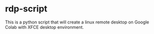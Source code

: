 # rdp-script
This is a python script that will create a linux remote desktop on Google Colab with XFCE desktop environment.
